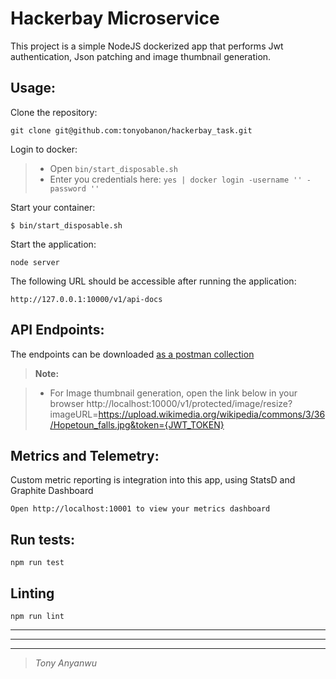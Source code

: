 
# Hackerbay Microservice

This project is a simple NodeJS dockerized app  that performs Jwt authentication, Json patching and image thumbnail generation. 


## Usage: ##

Clone the repository:

    git clone git@github.com:tonyobanon/hackerbay_task.git

Login to docker:

> - Open `bin/start_disposable.sh`
> - Enter you credentials here: `yes | docker login -username '' -password ''` 


Start your container:

    $ bin/start_disposable.sh


Start the application:

    node server



The following URL should be accessible after running the application:

    http://127.0.0.1:10000/v1/api-docs


## API Endpoints: ##
The endpoints can be downloaded [as a postman collection](https://drive.google.com/open?id=1BXW7F0EFvYEqDe6QoidEyJA8TaolyI_b)
> **Note:**

> - For Image thumbnail generation, open the link below in your browser 
    http://localhost:10000/v1/protected/image/resize?imageURL=https://upload.wikimedia.org/wikipedia/commons/3/36/Hopetoun_falls.jpg&token={JWT_TOKEN}




## Metrics and Telemetry: ##

Custom metric reporting is integration into this app, using StatsD and Graphite Dashboard 

    Open http://localhost:10001 to view your metrics dashboard



## Run tests: ##

    npm run test



## Linting
```
npm run lint
```

----------


----------


----------


> *Tony Anyanwu*
